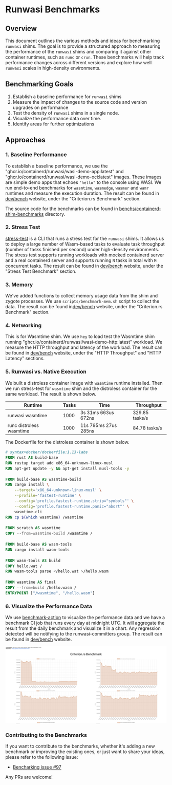 # Runwasi Benchmarks

## Overview

This document outlines the various methods and ideas for benchmarking `runwasi` shims. The goal is to provide a structured approach to measuring the performance of the `runwasi` shims and comparing it against other container runtimes, such as `runc` or `crun`. These benchmarks will help track performance changes across different versions and explore how well `runwasi` scales in high-density environments.

## Benchmarking Goals

1. Establish a baseline performance for `runwasi` shims
1. Measure the impact of changes to the source code and version upgrades on performance
1. Test the density of `runwasi` shims in a single node.
1. Visualize the performance data over time.
1. Identify areas for further optimizations

## Approaches

### 1. Baseline Performance

To establish a baseline performance, we use the "ghcr.io/containerd/runwasi/wasi-demo-app:latest" and "ghcr.io/containerd/runwasi/wasi-demo-oci:latest" images. These images are simple demo apps that echoes `"hello"` to the console using WASI. We run end-to-end benchmarks for `wasmtime`, `wasmedge`, `wasmer` and `wamr` runtimes and measure the execution duration. The result can be found in [dev/bench](https://runwasi.dev/dev/bench) website, under the "Criterion.rs Benchmark" section.

The source code for the benchmarks can be found in [benchs/containerd-shim-benchmarks](https://github.com/containerd/runwasi/tree/containerd-shim-wasm/v0.9.0/benches/containerd-shim-benchmarks) directory.

### 2. Stress Test

[stress-test](https://github.com/containerd/runwasi/tree/containerd-shim-wasm/v0.9.0/crates/stress-test) is a CLI that runs a stress test for the `runwasi` shims. It allows us to deploy a large number of Wasm-based tasks to evaluate task throughput (number of tasks finished per second) under high-density environments. The stress test supports running workloads with mocked containerd server and a real containerd server and supports running `N` tasks in total with `M` concurrent tasks. The result can be found in [dev/bench](https://runwasi.dev/dev/bench) website, under the "Stress Test Benchmark" section.

### 3. Memory

We've added functions to collect memory usage data from the shim and zygote processes. We use `scripts/benchmark-mem.sh` script to collect the data. The result can be found in[dev/bench](https://runwasi.dev/dev/bench) website, under the "Criterion.rs Benchmark" section.

### 4. Networking

This is for Wasmtime shim. We use `hey` to load test the Wasmtime shim running "ghcr.io/containerd/runwasi/wasi-demo-http:latest" workload. We measure the HTTP throughput and latency of the workload. The result can be found in [dev/bench](https://runwasi.dev/dev/bench) website, under the "HTTP Throughput" and "HTTP Latency" sections.

### 5. Runwasi vs. Native Execution

We built a distroless container image with `wasmtime` runtime installed. Then we run stress-test for `wasmtime` shim and the distroless container for the same workload. The result is shown below.

| Runtime | Tasks | Time | Throughput |
|---------|-------|------|------------|
| runwasi wasmtime | 1000 | 3s 31ms 663us 672ns | 329.85 tasks/s |
| runc distroless wasmtime | 1000 | 11s 795ms 27us 285ns | 84.78 tasks/s |



The Dockerfile for the distroless container is shown below.

```Dockerfile
# syntax=docker/dockerfile:1.13-labs
FROM rust AS build-base
RUN rustup target add x86_64-unknown-linux-musl
RUN apt-get update -y && apt-get install musl-tools -y

FROM build-base AS wasmtime-build
RUN cargo install \
    --target='x86_64-unknown-linux-musl' \
    --profile='fastest-runtime' \
    --config='profile.fastest-runtime.strip="symbols"' \
    --config='profile.fastest-runtime.panic="abort"' \
    wasmtime-cli
RUN cp $(which wasmtime) /wasmtime

FROM scratch AS wasmtime
COPY --from=wasmtime-build /wasmtime /

FROM build-base AS wasm-tools
RUN cargo install wasm-tools

FROM wasm-tools AS build
COPY hello.wat /
RUN wasm-tools parse </hello.wat >/hello.wasm

FROM wasmtime AS final
COPY --from=build /hello.wasm /
ENTRYPOINT ["/wasmtime", "/hello.wasm"]
```

### 6. Visualize the Performance Data

We use [benchmark-action](https://github.com/benchmark-action/github-action-benchmark) to visualize the performance data and we have a benchmark CI job that runs every day at midnight UTC. It will aggregate the result from the daily benchmark and visualize it in a chart. Any regression detected will be notifying to the runwasi-committers group. The result can be found in [dev/bench](https://runwasi.dev/dev/bench) website.

![Benchmark Report](assets/benchmark-website.png)

### Contributing to the Benchmarks

If you want to contribute to the benchmarks, whether it's adding a new benchmark or improving the existing ones, or just want to share your ideas, please refer to the following issue:

- [Bencharking issue #97](https://github.com/containerd/runwasi/issues/97)

Any PRs are welcome!
